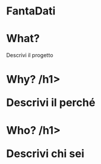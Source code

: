 # FantaDati

<h1> What? </h1>

Descrivi il progetto

<h1> Why? /h1>

Descrivi il perché
  
<h1> Who? /h1>

Descrivi chi sei

